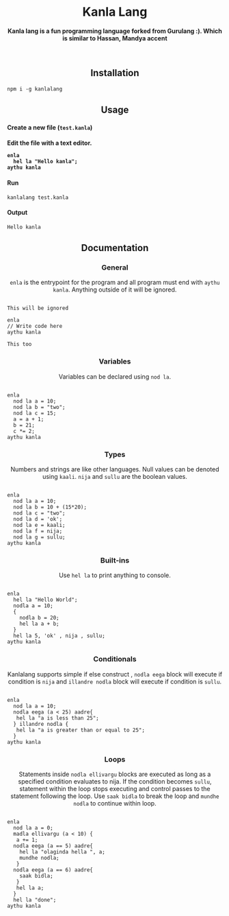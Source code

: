 <h1 align="center">Kanla Lang</h1>
<p align="center">
<!-- <a href="https://www.npmjs.com/package/gurulang"><img alt="Build" src="https://img.shields.io/badge/npm-gurulang-orange"/></a> -->

</p>
<p align="center">
  <b>Kanla lang is a fun programming language forked from Gurulang :). Which is similar to Hassan, Mandya accent </b>
</p>
<p align="center">
<!-- Do checkout the online <a href="https://sheshavpd.github.io/gurulang/">Guru Lang PlayGround</a>. -->
</p>
<br>

<h2 align="center">Installation</h2>

```
npm i -g kanlalang
```

<h2 align="center">Usage</h2>

<h4 align="left">Create a new file (<code>test.kanla</code>)</h4>


<h4 align="left">Edit the file with a text editor.

```
enla
  hel la "Hello kanla";
aythu kanla

```

<h4 align="left">Run</h4>

```
kanlalang test.kanla
```

<h4 align="left">Output</h4>

```
Hello kanla
```

<h2 align="center">Documentation</h2>

<h3 align="center">General</h3>
<p align="center"><code>enla</code> is the entrypoint for the program and all program must end with <code>aythu kanla</code>. Anything outside of it will be ignored.</p>

```

This will be ignored

enla
// Write code here
aythu kanla

This too
```

<h3 align="center">Variables</h3>
<p align="center">Variables can be declared using <code>nod la</code>.</p>

```

enla
  nod la a = 10;
  nod la b = "two";
  nod la c = 15;
  a = a + 1;
  b = 21;
  c *= 2;
aythu kanla
```

<h3 align="center">Types</h3>
<p align="center">Numbers and strings are like other languages. Null values can be denoted using <code>kaali</code>. <code>nija</code> and <code>sullu</code> are the boolean values.</p>

```

enla
  nod la a = 10;
  nod la b = 10 + (15*20);
  nod la c = "two";
  nod la d = 'ok';
  nod la e = kaali;
  nod la f = nija;
  nod la g = sullu;
aythu kanla
```

<h3 align="center">Built-ins</h3>
<p align="center">Use <code>hel la</code> to print anything to console.</p>

```

enla
  hel la "Hello World";
  nodla a = 10;
  {
    nodla b = 20;
    hel la a + b;
  }
  hel la 5, 'ok' , nija , sullu;
aythu kanla
```

<h3 align="center">Conditionals</h3>
<p align="center">Kanlalang supports simple if else construct , <code>nodla eega</code> block will execute if condition is <code>nija</code> and <code>illandre nodla</code> block will execute if condition is <code>sullu</code>.</p>

```

enla
  nod la a = 10;
  nodla eega (a < 25) aadre{
   hel la "a is less than 25";
  } illandre nodla {
   hel la "a is greater than or equal to 25";
  }
aythu kanla
```

<h3 align="center">Loops</h3>
<p align="center">Statements inside <code>nodla ellivargu</code> blocks are executed as long as a specified condition evaluates to nija. If the condition becomes <code>sullu</code>, statement within the loop stops executing and control passes to the statement following the loop. Use <code>saak bidla</code> to break the loop and <code className="language-cpp">mundhe nodla</code> to continue within loop.</p>


```

enla
  nod la a = 0;
  madla ellivargu (a < 10) {
   a += 1;
  nodla eega (a == 5) aadre{
    hel la "olaginda hella ", a;
    mundhe nodla;
   }
  nodla eega (a == 6) aadre{
    saak bidla;
   }
   hel la a;
  }
  hel la "done";
aythu kanla
```











